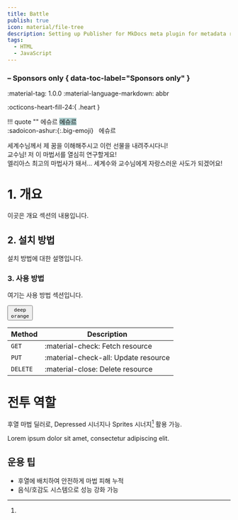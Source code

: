 ```yaml
---
title: Battle
publish: true
icon: material/file-tree
description: Setting up Publisher for MkDocs meta plugin for metadata retrival and automatic navigation building
tags:
  - HTML
  - JavaScript
---
```


### <!-- md:sponsors --> – Sponsors only { data-toc-label="Sponsors only" }

<span class="badge badge-version">
  <span class="badge-icon">:material-tag:</span>     1.0.0
</span><span class="badge badge-ext">
  <span class="badge-icon">:material-language-markdown:</span> abbr
</span>


:octicons-heart-fill-24:{ .heart }

!!! quote ""
    <span class="custom-box-title">에슈르</span>
    <span class="custom-box-title" style="background-color: #aacccc;">에슈르</span><br>
    :sadoicon-ashur:{:.big-emoji}&nbsp;&nbsp;&nbsp;<span class="tag-box" data-sado="ashur">에슈르</span><br>
    <div class="speech-bubble">
        세계수님께서 제 꿈을 이해해주시고 이런 선물을 내려주시다니!<br>
        교수님! 저 이 마법서를 열심히 연구할게요!<br>
        엘리아스 최고의 마법사가 돼서… 세계수와 교수님에게 자랑스러운 사도가 되겠어요!
    </div>


# 1. 개요
이곳은 개요 섹션의 내용입니다.
## 2. 설치 방법
설치 방법에 대한 설명입니다.
### 3. 사용 방법 <!--fold=collapsed-->
여기는 사용 방법 섹션입니다.

<button data-md-color-accent="deep-orange"><code>deep orange</code></button>

| Method      | Description                          |
| ----------- | ------------------------------------ |
| `GET`       | :material-check:     Fetch resource  |
| `PUT`       | :material-check-all: Update resource |
| `DELETE`    | :material-close:     Delete resource |

# 전투 역할

후열 마법 딜러로, Depressed 시너지나 Sprites 시너지[^1] 활용 가능.

[^1]: 
Lorem ipsum dolor sit amet, consectetur adipiscing elit.

## 운용 팁
- 후열에 배치하여 안전하게 마법 피해 누적
- 음식/호감도 시스템으로 성능 강화 가능
